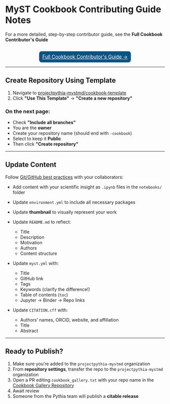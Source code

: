 # MyST Cookbook Contributing Guide Notes

For a more detailed, step-by-step contributor guide, see the **Full Cookbook Contributor's Guide**
<p style="text-align: center; margin-top: 2em;">
  <a href="cookbook-guide.md" style="display: inline-block; background-color:rgb(13, 83, 130); color: white; padding: 8px 10px; font-size: 1.1em; border-radius: 8px;">
    Full Cookbook Contributor's Guide &rightarrow;
  </a>
</p>


---
## Create Repository Using Template

1. Navigate to [projectpythia-mystmd/cookbook-template](https://github.com/projectpythia-mystmd/cookbook-template)
2. Click **"Use This Template"** → **"Create a new repository"**

### On the next page:
- Check **"Include all branches"**
- You are the **owner**
- Create your repository name (should end with `-cookbook`)
- Select to keep it **Public**
- Then click **"Create repository"**


---

## Update Content

Follow [Git/GitHub best practices](https://foundations.projectpythia.org/foundations/getting-started-github.html) with your collaborators:

- Add content with your scientific insight as `.ipynb` files in the `notebooks/` folder  
- Update `environment.yml` to include all necessary packages  
- Update **thumbnail** to visually represent your work  
- Update `README.md` to reflect:
  - Title  
  - Description  
  - Motivation  
  - Authors  
  - Content structure  

- Update `myst.yml` with:
  - Title  
  - GitHub link  
  - Tags  
  - Keywords (clarify the difference!)  
  - Table of contents (`toc`)  
  - Jupyter &rarr; Binder &rarr; Repo links  

- Update `CITATION.cff` with:
  - Authors’ names, ORCID, website, and affiliation  
  - Title  
  - Abstract  

---

## Ready to Publish?

1. Make sure you’re added to the `projectpythia-mystmd` organization  
2. From **repository settings**, transfer the repo to the `projectpythia-mystmd` organization  
3. Open a PR editing `cookbook_gallery.txt` with your repo name in the [Cookbook Gallery Repository](https://github.com/projectpythia/cookbook-gallery)  
4. Await review  
5. Someone from the Pythia team will publish a **citable release**
